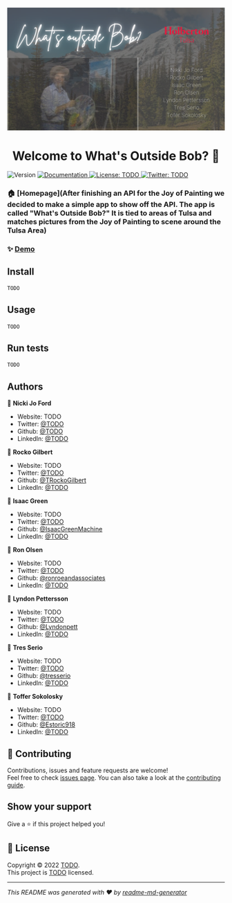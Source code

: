 ![Whatsoutsidebob](https://github.com/ronroeandassociates/assets/blob/master/images/whatsupbob_banner.png?raw=true)

<h1 align="center">Welcome to What's Outside Bob? 👋</h1>
<p>
  <img alt="Version" src="https://img.shields.io/badge/version-1.9-blue.svg?cacheSeconds=2592000" />
  <a href="TODO" target="_blank">
    <img alt="Documentation" src="https://img.shields.io/badge/documentation-yes-brightgreen.svg" />
  </a>
  <a href="TODO" target="_blank">
    <img alt="License: TODO" src="https://img.shields.io/badge/License-TODO-yellow.svg" />
  </a>
  <a href="https://twitter.com/TODO" target="_blank">
    <img alt="Twitter: TODO" src="https://img.shields.io/twitter/follow/TODO.svg?style=social" />
  </a>
</p>

### 🏠 [Homepage](After finishing an API for the Joy of Painting we decided to make a simple app to show off the API. The app is called &#34;What's Outside Bob?&#34; It is tied to areas of Tulsa and matches pictures from the Joy of Painting to scene around the Tulsa Area)

### ✨ [Demo](TODO)

## Install

```sh
TODO
```

## Usage

```sh
TODO
```

## Run tests

```sh
TODO
```

## Authors

👤 **Nicki Jo Ford**

- Website: TODO
- Twitter: [@TODO](https://twitter.com/TODO)
- Github: [@TODO](https://github.com/TODO)
- LinkedIn: [@TODO](https://linkedin.com/in/TODO)

👤 **Rocko Gilbert**

- Website: TODO
- Twitter: [@TODO](https://twitter.com/TODO)
- Github: [@TRockoGilbert](https://github.com/RockoGilbert)
- LinkedIn: [@TODO](https://linkedin.com/in/TODO)

👤 **Isaac Green**

- Website: TODO
- Twitter: [@TODO](https://twitter.com/TODO)
- Github: [@IsaacGreenMachine](https://github.com/IsaacGreenMachine)
- LinkedIn: [@TODO](https://linkedin.com/in/TODO)

👤 **Ron Olsen**

- Website: TODO
- Twitter: [@TODO](https://twitter.com/TODO)
- Github: [@ronroeandassociates](https://github.com/ronroeandassociates)
- LinkedIn: [@TODO](https://linkedin.com/in/TODO)

👤 **Lyndon Pettersson**

- Website: TODO
- Twitter: [@TODO](https://twitter.com/TODO)
- Github: [@Lyndonpett](https://github.com/Lyndonpett)
- LinkedIn: [@TODO](https://linkedin.com/in/TODO)

👤 **Tres Serio**

- Website: TODO
- Twitter: [@TODO](https://twitter.com/TODO)
- Github: [@tresserio](https://github.com/tresserio)
- LinkedIn: [@TODO](https://linkedin.com/in/TODO)

👤 **Toffer Sokolosky**

- Website: TODO
- Twitter: [@TODO](https://twitter.com/TODO)
- Github: [@Estoric918](https://github.com/Estoric918)
- LinkedIn: [@TODO](https://linkedin.com/in/TODO)

## 🤝 Contributing

Contributions, issues and feature requests are welcome!<br />Feel free to check [issues page](TODO). You can also take a look at the [contributing guide](TODO).

## Show your support

Give a ⭐️ if this project helped you!

## 📝 License

Copyright © 2022 [TODO](https://github.com/TODO).<br />
This project is [TODO](TODO) licensed.

---

_This README was generated with ❤️ by [readme-md-generator](https://github.com/kefranabg/readme-md-generator)_
